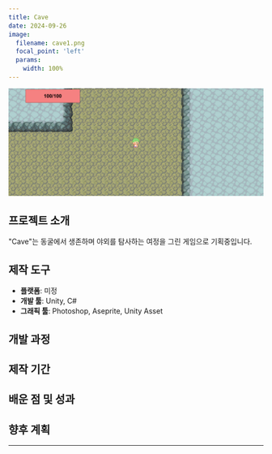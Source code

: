 ```yaml
---
title: Cave
date: 2024-09-26
image:
  filename: cave1.png
  focal_point: 'left'
  params:
    width: 100%
---
```


![](cave2.png)

## 프로젝트 소개
"Cave"는 동굴에서 생존하며 야외를 탐사하는 여정을 그린 게임으로 기획중입니다.


## 제작 도구
- **플랫폼**: 미정
- **개발 툴**: Unity, C#
- **그래픽 툴**: Photoshop, Aseprite, Unity Asset


## 개발 과정

## 제작 기간

## 배운 점 및 성과

## 향후 계획

---

